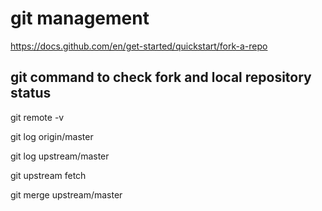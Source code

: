 # git management
https://docs.github.com/en/get-started/quickstart/fork-a-repo

## git command to check fork and local repository status
git remote -v

git log origin/master

git log upstream/master

git upstream fetch 

git merge upstream/master
